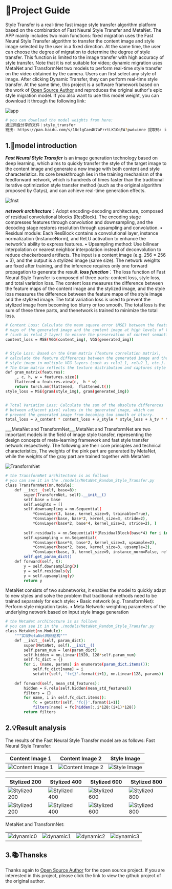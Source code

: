 # 🚀Project Guide

Style Transfer is a real-time fast image style transfer algorithm platform based on the combination of Fast Neural Style Transfer and MetaNet. The APP mainly includes two main functions: fixed migration uses the Fast Neural Style Transfer algorithm to transfer the content image and style image selected by the user in a fixed direction. At the same time, the user can choose the degree of migration to determine the degree of style transfer. This function is limited to the image transfer with high accuracy of style transfer. Note that it is not suitable for video; dynamic migration uses MetaNet and TransformNet two models to perform real-time style transfer on the video obtained by the camera. Users can first select any style of image. After clicking Dynamic Transfer, they can perform real-time style transfer. At the same time, this project is a software framework based on the work of [Open Source Author](https://github.com/CortexFoundation/StyleTransferTrilogy) and reproduces the original author's epic style migration model. If you also want to use this model weight, you can download it through the following link:

![app](assets/app.jpg)

```bash
# you can download the model weights from here:
通过网盘分享的文件：style_transfer
链接: https://pan.baidu.com/s/18clgCae4K7aFrrtLK1OqEA?pwd=imne 提取码: imne
```

## 1.🎉model introduction

___Fast Neural Style Transfer___ is an image generation technology based on deep learning, which aims to quickly transfer the style of the target image to the content image and generate a new image with both content and style characteristics. Its core breakthrough lies in the training mechanism of the feedforward network, which is hundreds of times faster than the traditional iterative optimization style transfer method (such as the original algorithm proposed by Gatys), and can achieve real-time generation effects.

![fnst](assets/model/fnst.jpg)

___network architecture___：Adopt encoding-decoding architecture, composed of residual convolutional blocks (ResBlock). The encoding stage compresses features through convolution and downsampling, and the decoding stage restores resolution through upsampling and convolution.
• Residual module: Each ResBlock contains a convolutional layer, instance normalization (InstanceNorm), and ReLU activation to enhance the network's ability to express features.
• Upsampling method: Use bilinear interpolation or nearest neighbor interpolation instead of deconvolution to reduce checkerboard artifacts.
The input is a content image (e.g. 256 × 256 × 3), and the output is a stylized image (same size). The network weights are fixed after training, and the inference requires only one forward propagation to generate the result.
___loss function___：The loss function of Fast Neural Style Transfer is composed of three parts: content loss, style loss, and total variation loss. The content loss measures the difference between the feature maps of the content image and the stylized image, and the style loss measures the difference between the feature maps of the style image and the stylized image. The total variation loss is used to prevent the stylized image from becoming too blurry or too smooth. The total loss is the sum of these three parts, and thenetwork is trained to minimize the total loss.

```bash
# Content Loss: Calculate the mean square error (MSE) between the feature 
# maps of the generated image and the content image at high levels of VGG 
# (such as relu4_2 layer) to ensure the preservation of content semantics.
content_loss = MSE(VGG(content_img), VGG(generated_img))  


# Style Loss: Based on the Gram matrix (feature correlation matrix), 
# calculate the feature differences between the generated image and the 
# style image in multiple VGG layers (such as relu1_1, relu2_1, etc.). 
# The Gram matrix reflects the texture distribution and captures style features.
def gram_matrix(features):
    _, c, h, w = features.size() 
    flattened = features.view(c,  h * w)
    return torch.mm(flattened,  flattened.t())
style_loss = MSE(gram(style_img), gram(generated_img))


# Total Variation Loss: Calculate the sum of the absolute differences 
# between adjacent pixel values in the generated image, which can 
# prevent the generated image from becoming too smooth or blurry.
total_loss = λ_content * content_loss + λ_style * style_loss + λ_tv * tv_loss  
```

___MetaNet and TransformNet___MetaNet and TransformNet are two important models in the field of image style transfer, representing the design concepts of meta-learning framework and fast style transfer network respectively. The following are their core principles and technical characteristics, The weights of the pink part are generated by MetaNet, while the weights of the gray part are trained together with MetaNet:

![TransformNet](assets/model/transformnet.jpg)

```bash
# the TransformNet architecture is as follows
# you can see it in the ./models/MetaNet_Random_Style_Transfer.py
class TransformNet(nn.Module):
    def __init__(self, base=8):
        super(TransformNet, self).__init__()
        self.base = base
        self.weights = []
        self.downsampling = nn.Sequential(
            *ConvLayer(3, base, kernel_size=9, trainable=True), 
            *ConvLayer(base, base*2, kernel_size=3, stride=2), 
            *ConvLayer(base*2, base*4, kernel_size=3, stride=2), )
        
        self.residuals = nn.Sequential(*[ResidualBlock(base*4) for i in range(5)])
        self.upsampling = nn.Sequential(
            *ConvLayer(base*4, base*2, kernel_size=3, upsample=2),
            *ConvLayer(base*2, base, kernel_size=3, upsample=2),
            *ConvLayer(base, 3, kernel_size=9, instance_norm=False, relu=False, trainable=True),)
        self.get_param_dict()
    def forward(self, X):
        y = self.downsampling(X)
        y = self.residuals(y)
        y = self.upsampling(y)
        return y
```

MetaNet consists of two subnetworks, it enables the model to quickly adapt to new styles and solve the problem that traditional methods need to be trained separately for each style:
• Basic network (e.g. TransformNet): Perform style migration tasks.
• Meta Network: weighting parameters of the underlying network based on input style image generation

```bash
# the MetaNet architecture is as follows
# you can see it in the ./models/MetaNet_Random_Style_Transfer.py
class MetaNet(nn.Module):
    """实现MetaNet网络结构"""
    def __init__(self, param_dict):
        super(MetaNet, self).__init__()
        self.param_num = len(param_dict)
        self.hidden = nn.Linear(1920, 128*self.param_num)
        self.fc_dict = {}
        for i, (name, params) in enumerate(param_dict.items()):
            self.fc_dict[name] = i
            setattr(self, 'fc{}'.format(i+1), nn.Linear(128, params))
    
    def forward(self, mean_std_features):
        hidden = F.relu(self.hidden(mean_std_features))
        filters = {}
        for name, i in self.fc_dict.items():
            fc = getattr(self, 'fc{}'.format(i+1))
            filters[name] = fc(hidden[:,i*128:(i+1)*128])
        return filters
```

## 2.💡Result analysis

The results of the Fast Neural Style Transfer model are as follows:
Fast Neural Style Transfer:

| Content Image 1 | Content Image 2 | Style Image |
|----------------|-----------------|--------------|
| ![Content Image 1](content_image/content_2.jpg) | ![Content Image 2](content_image/content_3.jpg) | ![Style Image](style_image/style_2.jpg) |

| Stylized 200 | Stylized 400 | Stylized 600 | Stylized 800 |
| ------------- | ------------- | ------------- | ------------- |
| ![Stylized 200](assets/fnst/transfered_200.jpg) | ![Stylized 400](assets/fnst/transfered_400.jpg) | ![Stylized 600](assets/fnst/transfered_600.jpg) | ![Stylized 800](assets/fnst/transfered_800.jpg) |
| ![Stylized 200](assets/fnst/transfered0_200.jpg) | ![Stylized 400](assets/fnst/transfered0_400.jpg) | ![Stylized 600](assets/fnst/transfered0_600.jpg) | ![Stylized 800](assets/fnst/transfered0_800.jpg) |

MetaNet and TransformNet:

|  |  |  |  |
| ------------- | ------------- | ------------- |  ------------- |
| ![dynamic0](assets/metanet/dynamic0.jpg) | ![dynamic1](assets/metanet/dynamic1.jpg) | ![dynamic2](assets/metanet/dynamic2.jpg) | ![dynamic3](assets/metanet/dynamic3.jpg) |

## 3.📚Thansks

Thanks again to [Open Source Author](https://github.com/CortexFoundation/StyleTransferTrilogy) for the open source project. If you are interested in this project, please click the link to view the github project of the original author.
